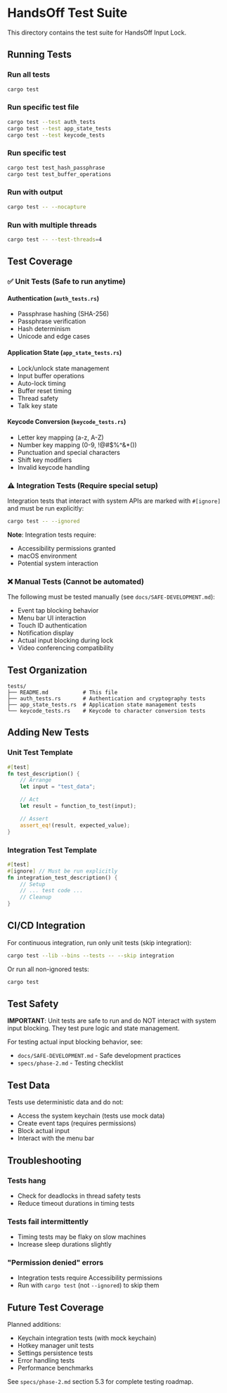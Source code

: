 # HandsOff Test Suite

This directory contains the test suite for HandsOff Input Lock.

## Running Tests

### Run all tests
```bash
cargo test
```

### Run specific test file
```bash
cargo test --test auth_tests
cargo test --test app_state_tests
cargo test --test keycode_tests
```

### Run specific test
```bash
cargo test test_hash_passphrase
cargo test test_buffer_operations
```

### Run with output
```bash
cargo test -- --nocapture
```

### Run with multiple threads
```bash
cargo test -- --test-threads=4
```

## Test Coverage

### ✅ Unit Tests (Safe to run anytime)

#### Authentication (`auth_tests.rs`)
- Passphrase hashing (SHA-256)
- Passphrase verification
- Hash determinism
- Unicode and edge cases

#### Application State (`app_state_tests.rs`)
- Lock/unlock state management
- Input buffer operations
- Auto-lock timing
- Buffer reset timing
- Thread safety
- Talk key state

#### Keycode Conversion (`keycode_tests.rs`)
- Letter key mapping (a-z, A-Z)
- Number key mapping (0-9, !@#$%^&*())
- Punctuation and special characters
- Shift key modifiers
- Invalid keycode handling

### ⚠️ Integration Tests (Require special setup)

Integration tests that interact with system APIs are marked with `#[ignore]` and must be run explicitly:

```bash
cargo test -- --ignored
```

**Note**: Integration tests require:
- Accessibility permissions granted
- macOS environment
- Potential system interaction

### ❌ Manual Tests (Cannot be automated)

The following must be tested manually (see `docs/SAFE-DEVELOPMENT.md`):

- Event tap blocking behavior
- Menu bar UI interaction
- Touch ID authentication
- Notification display
- Actual input blocking during lock
- Video conferencing compatibility

## Test Organization

```
tests/
├── README.md           # This file
├── auth_tests.rs       # Authentication and cryptography tests
├── app_state_tests.rs  # Application state management tests
└── keycode_tests.rs    # Keycode to character conversion tests
```

## Adding New Tests

### Unit Test Template
```rust
#[test]
fn test_description() {
    // Arrange
    let input = "test_data";

    // Act
    let result = function_to_test(input);

    // Assert
    assert_eq!(result, expected_value);
}
```

### Integration Test Template
```rust
#[test]
#[ignore] // Must be run explicitly
fn integration_test_description() {
    // Setup
    // ... test code ...
    // Cleanup
}
```

## CI/CD Integration

For continuous integration, run only unit tests (skip integration):

```bash
cargo test --lib --bins --tests -- --skip integration
```

Or run all non-ignored tests:

```bash
cargo test
```

## Test Safety

**IMPORTANT**: Unit tests are safe to run and do NOT interact with system input blocking. They test pure logic and state management.

For testing actual input blocking behavior, see:
- `docs/SAFE-DEVELOPMENT.md` - Safe development practices
- `specs/phase-2.md` - Testing checklist

## Test Data

Tests use deterministic data and do not:
- Access the system keychain (tests use mock data)
- Create event taps (requires permissions)
- Block actual input
- Interact with the menu bar

## Troubleshooting

### Tests hang
- Check for deadlocks in thread safety tests
- Reduce timeout durations in timing tests

### Tests fail intermittently
- Timing tests may be flaky on slow machines
- Increase sleep durations slightly

### "Permission denied" errors
- Integration tests require Accessibility permissions
- Run with `cargo test` (not `--ignored`) to skip them

## Future Test Coverage

Planned additions:
- Keychain integration tests (with mock keychain)
- Hotkey manager unit tests
- Settings persistence tests
- Error handling tests
- Performance benchmarks

See `specs/phase-2.md` section 5.3 for complete testing roadmap.
